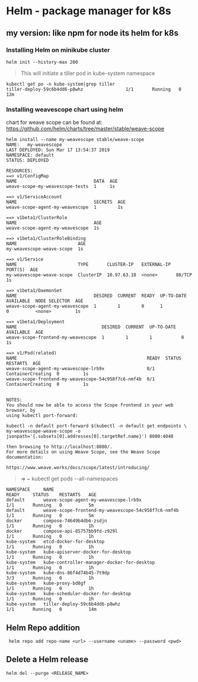 # Helm - package manager for k8s

## my version: like npm for node its helm for k8s

### Installing Helm on minikube cluster

```
helm init --history-max 200
```

> This will initiate a tiller pod in kube-system namespace
```kubernetes
kubectl get po -n kube-system|grep tiller
tiller-deploy-59c6b4dd6-p8whz                1/1       Running   0          12m
```

### Installing weavescope chart using helm

chart for weave scope can be found at: https://github.com/helm/charts/tree/master/stable/weave-scope

```kubernetes
helm install --name my-weavescope stable/weave-scope
NAME:   my-weavescope
LAST DEPLOYED: Sun Mar 17 13:54:37 2019
NAMESPACE: default
STATUS: DEPLOYED

RESOURCES:
==> v1/ConfigMap
NAME                             DATA  AGE
weave-scope-my-weavescope-tests  1     1s

==> v1/ServiceAccount
NAME                             SECRETS  AGE
weave-scope-agent-my-weavescope  1        1s

==> v1beta1/ClusterRole
NAME                             AGE
weave-scope-agent-my-weavescope  1s

==> v1beta1/ClusterRoleBinding
NAME                       AGE
my-weavescope-weave-scope  1s

==> v1/Service
NAME                       TYPE       CLUSTER-IP   EXTERNAL-IP  PORT(S)  AGE
my-weavescope-weave-scope  ClusterIP  10.97.63.18  <none>       80/TCP   1s

==> v1beta1/DaemonSet
NAME                             DESIRED  CURRENT  READY  UP-TO-DATE  AVAILABLE  NODE SELECTOR  AGE
weave-scope-agent-my-weavescope  1        1        0      1           0          <none>         1s

==> v1beta1/Deployment
NAME                                DESIRED  CURRENT  UP-TO-DATE  AVAILABLE  AGE
weave-scope-frontend-my-weavescope  1        1        1           0          1s

==> v1/Pod(related)
NAME                                                 READY  STATUS             RESTARTS  AGE
weave-scope-agent-my-weavescope-lrb9x                0/1    ContainerCreating  0         1s
weave-scope-frontend-my-weavescope-54c958f7c6-nmf4b  0/1    ContainerCreating  0         1s


NOTES:
You should now be able to access the Scope frontend in your web browser, by
using kubectl port-forward:

kubectl -n default port-forward $(kubectl -n default get endpoints \
my-weavescope-weave-scope -o jsonpath='{.subsets[0].addresses[0].targetRef.name}') 8080:4040

then browsing to http://localhost:8080/.
For more details on using Weave Scope, see the Weave Scope documentation:

https://www.weave.works/docs/scope/latest/introducing/

```

> ➜  ~ kubectl get pods --all-namespaces

```
NAMESPACE     NAME                                                  READY     STATUS    RESTARTS   AGE
default       weave-scope-agent-my-weavescope-lrb9x                 1/1       Running   0          5m
default       weave-scope-frontend-my-weavescope-54c958f7c6-nmf4b   1/1       Running   0          5m
docker        compose-74649b4db6-zsdjn                              1/1       Running   0          1h
docker        compose-api-85757bb9fd-z929l                          1/1       Running   0          1h
kube-system   etcd-docker-for-desktop                               1/1       Running   0          1h
kube-system   kube-apiserver-docker-for-desktop                     1/1       Running   0          1h
kube-system   kube-controller-manager-docker-for-desktop            1/1       Running   0          1h
kube-system   kube-dns-86f4d74b45-7t9dp                             3/3       Running   0          1h
kube-system   kube-proxy-bd8gf                                      1/1       Running   0          1h
kube-system   kube-scheduler-docker-for-desktop                     1/1       Running   0          1h
kube-system   tiller-deploy-59c6b4dd6-p8whz                         1/1       Running   0          14m
```

## Helm Repo addition

` helm repo add repo-name <url> --username <uname> --password <pwd>`

## Delete a Helm release

`helm del --purge <RELEASE_NAME>`
